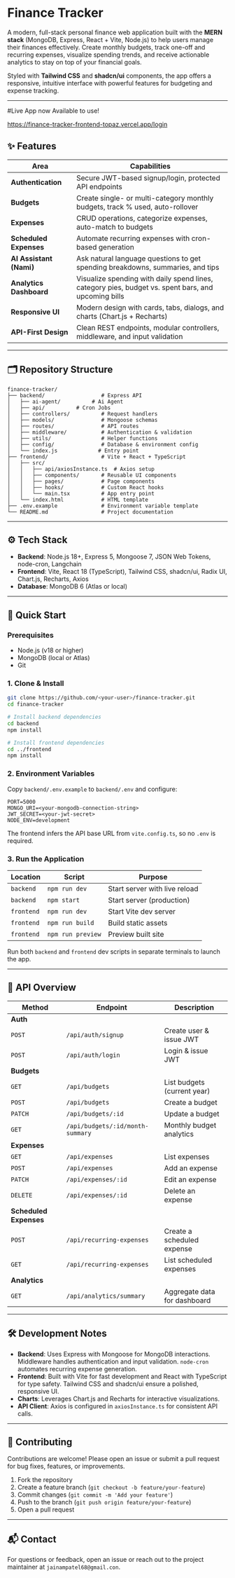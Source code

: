 
# Finance Tracker

A modern, full-stack personal finance web application built with the **MERN stack** (MongoDB, Express, React + Vite, Node.js) to help users manage their finances effectively. Create monthly budgets, track one-off and recurring expenses, visualize spending trends, and receive actionable analytics to stay on top of your financial goals.

Styled with **Tailwind CSS** and **shadcn/ui** components, the app offers a responsive, intuitive interface with powerful features for budgeting and expense tracking.

---

#Live App now Available to use!

https://finance-tracker-frontend-topaz.vercel.app/login

## ✨ Features

| **Area**               | **Capabilities**                                                                 |
|------------------------|----------------------------------------------------------------------------------|
| **Authentication**     | Secure JWT-based signup/login, protected API endpoints                           |
| **Budgets**            | Create single- or multi-category monthly budgets, track % used, auto-rollover    |
| **Expenses**           | CRUD operations, categorize expenses, auto-match to budgets                     |
| **Scheduled Expenses** | Automate recurring expenses with cron-based generation                           |
| **AI Assistant (Nami)** | 	Ask natural language questions to get spending breakdowns, summaries, and tips|
| **Analytics Dashboard**| Visualize spending with daily spend lines, category pies, budget vs. spent bars, and upcoming bills |
| **Responsive UI**      | Modern design with cards, tabs, dialogs, and charts (Chart.js + Recharts)        |
| **API-First Design**   | Clean REST endpoints, modular controllers, middleware, and input validation      |

---

## 🗂️ Repository Structure

```
finance-tracker/
├── backend/                  # Express API
│   ├── ai-agent/          # Ai Agent
│   ├── api/          # Cron Jobs
│   ├── controllers/          # Request handlers
│   ├── models/               # Mongoose schemas
│   ├── routes/               # API routes
│   ├── middleware/           # Authentication & validation
│   ├── utils/                # Helper functions
│   ├── config/               # Database & environment config
│   └── index.js             # Entry point
├── frontend/                 # Vite + React + TypeScript
│   ├── src/
│   │   ├── api/axiosInstance.ts  # Axios setup
│   │   ├── components/       # Reusable UI components
│   │   ├── pages/            # Page components
│   │   ├── hooks/            # Custom React hooks
│   │   └── main.tsx          # App entry point
│   └── index.html            # HTML template
├── .env.example              # Environment variable template
└── README.md                 # Project documentation
```

---

## ⚙️ Tech Stack

- **Backend**: Node.js 18+, Express 5, Mongoose 7, JSON Web Tokens, node-cron, Langchain 
- **Frontend**: Vite, React 18 (TypeScript), Tailwind CSS, shadcn/ui, Radix UI, Chart.js, Recharts, Axios
- **Database**: MongoDB 6 (Atlas or local)

---

## 🚀 Quick Start

### Prerequisites
- Node.js (v18 or higher)
- MongoDB (local or Atlas)
- Git

### 1. Clone & Install
```bash
git clone https://github.com/<your-user>/finance-tracker.git
cd finance-tracker

# Install backend dependencies
cd backend
npm install

# Install frontend dependencies
cd ../frontend
npm install
```

### 2. Environment Variables
Copy `backend/.env.example` to `backend/.env` and configure:
```
PORT=5000
MONGO_URI=<your-mongodb-connection-string>
JWT_SECRET=<your-jwt-secret>
NODE_ENV=development
```
The frontend infers the API base URL from `vite.config.ts`, so no `.env` is required.

### 3. Run the Application
| **Location** | **Script**         | **Purpose**                       |
|--------------|--------------------|-----------------------------------|
| `backend`    | `npm run dev`      | Start server with live reload     |
| `backend`    | `npm start`        | Start server (production)         |
| `frontend`   | `npm run dev`      | Start Vite dev server             |
| `frontend`   | `npm run build`    | Build static assets               |
| `frontend`   | `npm run preview`  | Preview built site                |

Run both `backend` and `frontend` dev scripts in separate terminals to launch the app.

---

## 📡 API Overview

| **Method** | **Endpoint**                          | **Description**                          |
|------------|---------------------------------------|------------------------------------------|
| **Auth**   |                                       |                                          |
| `POST`     | `/api/auth/signup`                    | Create user & issue JWT                  |
| `POST`     | `/api/auth/login`                     | Login & issue JWT                        |
| **Budgets**|                                       |                                          |
| `GET`      | `/api/budgets`                        | List budgets (current year)              |
| `POST`     | `/api/budgets`                        | Create a budget                          |
| `PATCH`    | `/api/budgets/:id`                    | Update a budget                          |
| `GET`      | `/api/budgets/:id/month-summary`      | Monthly budget analytics                 |
| **Expenses**|                                      |                                          |
| `GET`      | `/api/expenses`                       | List expenses                            |
| `POST`     | `/api/expenses`                       | Add an expense                           |
| `PATCH`    | `/api/expenses/:id`                   | Edit an expense                          |
| `DELETE`   | `/api/expenses/:id`                   | Delete an expense                        |
| **Scheduled Expenses** |                           |                                          |
| `POST`     | `/api/recurring-expenses`             | Create a scheduled expense               |
| `GET`      | `/api/recurring-expenses`             | List scheduled expenses                  |
| **Analytics** |                                    |                                          |
| `GET`      | `/api/analytics/summary`              | Aggregate data for dashboard             |

---

## 🛠️ Development Notes
- **Backend**: Uses Express with Mongoose for MongoDB interactions. Middleware handles authentication and input validation. `node-cron` automates recurring expense generation.
- **Frontend**: Built with Vite for fast development and React with TypeScript for type safety. Tailwind CSS and shadcn/ui ensure a polished, responsive UI.
- **Charts**: Leverages Chart.js and Recharts for interactive visualizations.
- **API Client**: Axios is configured in `axiosInstance.ts` for consistent API calls.


---

## 🤝 Contributing
Contributions are welcome! Please open an issue or submit a pull request for bug fixes, features, or improvements.

1. Fork the repository
2. Create a feature branch (`git checkout -b feature/your-feature`)
3. Commit changes (`git commit -m 'Add your feature'`)
4. Push to the branch (`git push origin feature/your-feature`)
5. Open a pull request

---

## 📬 Contact
For questions or feedback, open an issue or reach out to the project maintainer at `jainampatel68@gmail.con`.

